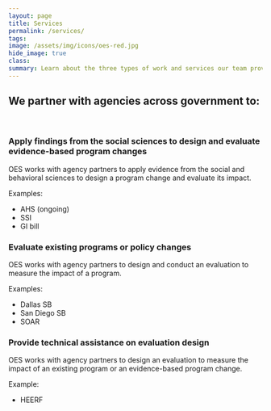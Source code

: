 ```yaml
---
layout: page
title: Services
permalink: /services/
tags: 
image: /assets/img/icons/oes-red.jpg
hide_image: true
class:
summary: Learn about the three types of work and services our team provides.
---
```


<h2>We partner with agencies across government to:</h2><br>

<h3>Apply findings from the social sciences to design and evaluate evidence-based program changes</h3>
OES works with agency partners to apply evidence from the social and behavioral sciences to design a program change and evaluate its impact. 

Examples: 
- AHS (ongoing)
- SSI 
- GI bill 


<h3>Evaluate existing programs or policy changes</h3>
OES works with agency partners to design and conduct an evaluation to measure the impact of a program.

Examples:
- Dallas SB 
- San Diego SB
- SOAR


<h3> Provide technical assistance on evaluation design</h3>
OES works with agency partners to design an evaluation to measure the impact of an existing program or an evidence-based program change.

Example:
- HEERF



